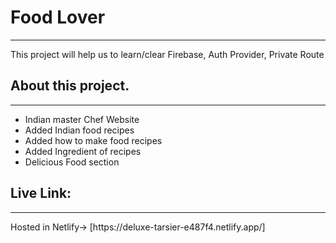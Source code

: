<h1>Food Lover</h1>
<hr>
<p>This project will help us to learn/clear Firebase, Auth Provider, Private Route</p> 

<h2>About this project.</h2>
<hr>
<ul>
<li>Indian master Chef Website</li>
<li>Added Indian food recipes</li>
<li>Added how to make food recipes</li>
<li>Added Ingredient of recipes</li>
<li>Delicious Food section</li>
</ul>

<h2>Live Link:</h2>
<hr>
Hosted in Netlify-> [https://deluxe-tarsier-e487f4.netlify.app/]
